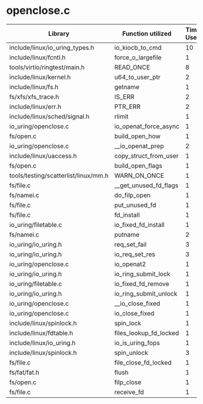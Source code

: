 # openclose.c

| Library | Function utilized | Time Used |
| - | - | - |
| include/linux/io_uring_types.h | io_kiocb_to_cmd | 10 |
| include/linux/fcntl.h | force_o_largefile | 1 |
| tools/virtio/ringtest/main.h | READ_ONCE | 8 |
| include/linux/kernel.h | u64_to_user_ptr | 2 |
| include/linux/fs.h | getname | 1 |
| fs/xfs/xfs_trace.h | IS_ERR | 2 |
| include/linux/err.h | PTR_ERR | 2 |
| include/linux/sched/signal.h | rlimit | 1 |
| io_uring/openclose.c | io_openat_force_async | 1 |
| fs/open.c | build_open_how | 1 |
| io_uring/openclose.c | __io_openat_prep | 2 |
| include/linux/uaccess.h | copy_struct_from_user | 1 |
| fs/open.c | build_open_flags | 1 |
| tools/testing/scatterlist/linux/mm.h | WARN_ON_ONCE | 1 |
| fs/file.c | __get_unused_fd_flags | 1 |
| fs/namei.c | do_filp_open | 1 |
| fs/file.c | put_unused_fd | 1 |
| fs/file.c | fd_install | 1 |
| io_uring/filetable.c | io_fixed_fd_install | 1 |
| fs/namei.c | putname | 2 |
| io_uring/io_uring.h | req_set_fail | 3 |
| io_uring/io_uring.h | io_req_set_res | 3 |
| io_uring/openclose.c | io_openat2 | 1 |
| io_uring/io_uring.h | io_ring_submit_lock | 1 |
| io_uring/filetable.c | io_fixed_fd_remove | 1 |
| io_uring/io_uring.h | io_ring_submit_unlock | 1 |
| io_uring/openclose.c | __io_close_fixed | 1 |
| io_uring/openclose.c | io_close_fixed | 1 |
| include/linux/spinlock.h | spin_lock | 1 |
| include/linux/fdtable.h | files_lookup_fd_locked | 1 |
| include/linux/io_uring.h | io_is_uring_fops | 1 |
| include/linux/spinlock.h | spin_unlock | 3 |
| fs/file.c | file_close_fd_locked | 1 |
| fs/fat/fat.h | flush | 1 |
| fs/open.c | filp_close | 1 |
| fs/file.c | receive_fd | 1 |
